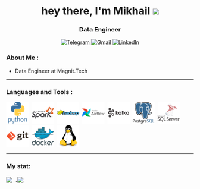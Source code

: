 <div id="header" align="center">
	<h1>
    hey there, I'm Mikhail
    <img src="https://media.giphy.com/media/hvRJCLFzcasrR4ia7z/giphy.gif" width="30px"/>
  </h1>
	<h3>Data Engineer</h3>
</div>

<div id="socials" align="center">
  <a href="https://t.me/mvlbulankin">
		<img src="https://img.shields.io/badge/Telegram-blue?style=for-the-badge&logo=telegram&logoColor=white" alt="Telegram"/>
	</a>
  <a href="mailto:mvl.bulankin@gmail.com">
		<img src="https://img.shields.io/badge/Gmail-blue?style=for-the-badge&logo=gmail&logoColor=white" alt="Gmail"/>
	</a>
	<a href="https://www.linkedin.com/in/mikhail-bulankin/">
		<img src="https://img.shields.io/badge/LinkedIn-blue?style=for-the-badge&logo=linkedin&logoColor=white" alt="LinkedIn"/>
	</a>
</div>


### About Me :

- Data Engineer at Magnit.Tech

---

### Languages and Tools :

<div>
  <img src="https://github.com/devicons/devicon/blob/master/icons/python/python-original-wordmark.svg" width="60" height="60"/>&nbsp;
  <img src="https://github.com/devicons/devicon/blob/master/icons/apachespark/apachespark-original-wordmark.svg" width="60" height="60"/>&nbsp;
  <img src="https://github.com/devicons/devicon/blob/master/icons/hadoop/hadoop-original-wordmark.svg" width="60" height="60"/>&nbsp;
  <img src="https://github.com/devicons/devicon/blob/master/icons/apacheairflow/apacheairflow-original-wordmark.svg" width="60" height="60"/>&nbsp;
  <img src="https://github.com/devicons/devicon/blob/master/icons/apachekafka/apachekafka-original-wordmark.svg" width="60" height="60"/>&nbsp;
  <img src="https://github.com/devicons/devicon/blob/master/icons/postgresql/postgresql-original-wordmark.svg" width="60" height="60"/>&nbsp;
  <img src="https://github.com/devicons/devicon/blob/master/icons/microsoftsqlserver/microsoftsqlserver-original-wordmark.svg" width="60" height="60"/>&nbsp;
  <img src="https://github.com/devicons/devicon/blob/master/icons/git/git-original-wordmark.svg" width="60" height="60"/>&nbsp;
  <img src="https://github.com/devicons/devicon/blob/master/icons/docker/docker-original-wordmark.svg" width="60" height="60"/>&nbsp;
  <img src="https://github.com/devicons/devicon/blob/master/icons/linux/linux-original.svg" width="60" height="60"/>&nbsp;
</div>

---

### My stat:

<div>
<a href="https://github-readme-stats.vercel.app/api?username=akafer&hide=contribs&show_icons=true&theme=dark">
  <img  align="center" height="130" style="margin-right: 10px" src="https://github-readme-stats.vercel.app/api?username=mvlbulankin&hide=contribs&show_icons=true&theme=dark" />
</a>
<a href="https://github-readme-stats.vercel.app/api/top-langs/?username=amvlbulankin&layout=compact&theme=dark">
  <img align="center" height="130" src="https://github-readme-stats.vercel.app/api/top-langs/?username=akafer&layout=compact&theme=dark" />
</a>
</div>
